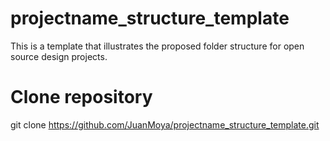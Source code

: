 # projectname_structure_template
This is a template that illustrates the proposed folder structure for open source design projects.

# Clone repository
git clone https://github.com/JuanMoya/projectname_structure_template.git


